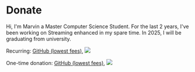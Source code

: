 # Donate

Hi, I'm Marvin a Master Computer Science Student. For the last 2 years, I've been working on Streaming enhanced in my spare time. In 2025, I will be graduating from university.

<p>Recurring:
        <a href="https://github.com/sponsors/Dreamlinerm" target="_blank">GitHub (lowest fees)</a>,
        <a href="https://www.paypal.com/donate/?hosted_button_id=N7CEVV9CCJWM6" target="_blank"><img src="https://img.shields.io/badge/Donate-PayPal-blue.svg?style=flat&logo=paypal"></a>
    </p>
    <p>One-time donation: <a href="https://github.com/sponsors/Dreamlinerm" target="_blank">GitHub (lowest fees)</a>, <a
            href="https://www.paypal.com/paypalme/MarvinKrebber" target="_blank"><img src="https://img.shields.io/badge/Donate-PayPal-blue.svg?style=flat&logo=paypal"></a>
    </p>
